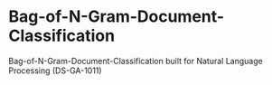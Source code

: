 # Bag-of-N-Gram-Document-Classification
Bag-of-N-Gram-Document-Classification built for Natural Language Processing (DS-GA-1011)

